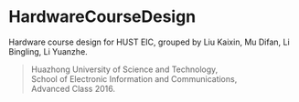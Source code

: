 # HardwareCourseDesign
Hardware course design for HUST EIC, grouped by Liu Kaixin, Mu Difan, Li Bingling, Li Yuanzhe.

> Huazhong University of Science and Technology, </br>
School of Electronic Information and Communications, </br>
Advanced Class 2016.</br>

